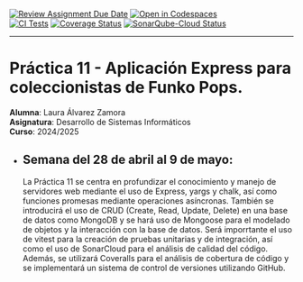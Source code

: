 [![Review Assignment Due Date](https://classroom.github.com/assets/deadline-readme-button-22041afd0340ce965d47ae6ef1cefeee28c7c493a6346c4f15d667ab976d596c.svg)](https://classroom.github.com/a/HxXSUBio)
[![Open in Codespaces](https://classroom.github.com/assets/launch-codespace-2972f46106e565e64193e422d61a12cf1da4916b45550586e14ef0a7c637dd04.svg)](https://classroom.github.com/open-in-codespaces?assignment_repo_id=19340444)
<br>
[![CI Tests](https://github.com/ULL-ESIT-INF-DSI-2425/prct10-express-funko-app-alu0101349824/actions/workflows/ci.yml/badge.svg)](https://github.com/ULL-ESIT-INF-DSI-2425/prct10-express-funko-app-alu0101349824/actions/workflows/ci.yml)
[![Coverage Status](https://coveralls.io/repos/github/ULL-ESIT-INF-DSI-2425/prct10-express-funko-app-alu0101349824/badge.svg?branch=main)](https://coveralls.io/github/ULL-ESIT-INF-DSI-2425/prct10-express-funko-app-alu0101349824?branch=main)
[![SonarQube-Cloud Status](https://sonarcloud.io/api/project_badges/measure?project=ULL-ESIT-INF-DSI-2425_prct10-express-funko-app-alu0101349824&metric=alert_status)](https://sonarcloud.io/summary/new_code?id=ULL-ESIT-INF-DSI-2425_prct10-express-funko-app-alu0101349824)

---

# Práctica 11 - Aplicación Express para coleccionistas de Funko Pops.

**Alumna**: Laura Álvarez Zamora <br>
**Asignatura**: Desarrollo de Sistemas Informáticos <br>
**Curso**: 2024/2025 <br>

- ## Semana del 28 de abril al 9 de mayo:

  La Práctica 11 se centra en profundizar el conocimiento y manejo de servidores web mediante el uso de Express, yargs y chalk, así como funciones promesas mediante operaciones asíncronas. También se introducirá el uso de CRUD (Create, Read, Update, Delete) en una base de datos como MongoDB y se hará uso de Mongoose para el modelado de objetos y la interacción con la base de datos. Será imporrtante el uso de vitest para la creación de pruebas unitarias y de integración, así como el uso de SonarCloud para el análisis de calidad del código. Además, se utilizará Coveralls para el análisis de cobertura de código y se implementará un sistema de control de versiones utilizando GitHub.

